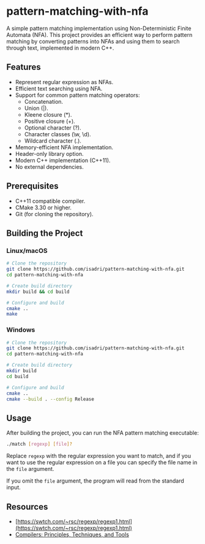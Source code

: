 # pattern-matching-with-nfa
A simple pattern matching implementation using Non-Deterministic Finite Automata (NFA). This project provides an efficient way to perform pattern matching by converting patterns into NFAs and using them to search through text, implemented in modern C++.

##  Features
* Represent regular expression as NFAs.
* Efficient text searching using NFA.
* Support for common pattern matching operators:
    * Concatenation.
    * Union (|).
    * Kleene closure (*).
    * Positive closure (+).
    * Optional character (?).
    * Character classes (\w, \d).
    * Wildcard character (.).
* Memory-efficient NFA implementation.
* Header-only library option.
* Modern C++ implementation (C++11).
* No external dependencies.

## Prerequisites
* C++11 compatible compiler.
* CMake 3.30 or higher.
* Git (for cloning the repository).

## Building the Project

### Linux/macOS
```bash
# Clone the repository
git clone https://github.com/isadri/pattern-matching-with-nfa.git
cd pattern-matching-with-nfa

# Create build directory
mkdir build && cd build

# Configure and build
cmake ..
make
```

### Windows
```bash
# Clone the repository
git clone https://github.com/isadri/pattern-matching-with-nfa.git
cd pattern-matching-with-nfa

# Create build directory
mkdir build
cd build

# Configure and build
cmake ..
cmake --build . --config Release
```

## Usage

After building the project, you can run the NFA pattern matching executable:
```bash
./match [regexp] [file]?
```

Replace `regexp` with the regular expression you want to match, and if you want to use the regular expression on a file you can specify the file name in the `file` argument.

If you omit the `file` argument, the program will read from the standard input.

## Resources
* [https://swtch.com/~rsc/regexp/regexp1.html](https://swtch.com/~rsc/regexp/regexp1.html)
* [Compilers: Principles, Techniques, and Tools](https://www.amazon.com/Compilers-Principles-Techniques-Tools-2nd/dp/0321486811)
